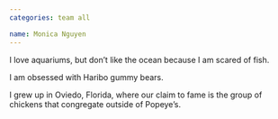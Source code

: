 ```yaml
---
categories: team all

name: Monica Nguyen
---
```


I love aquariums, but don’t like the ocean because I am scared of fish.

I am obsessed with Haribo gummy bears.

I grew up in Oviedo, Florida, where our claim to fame is the group of chickens that congregate outside of Popeye’s.